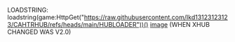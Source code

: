 LOADSTRING:
loadstring(game:HttpGet("https://raw.githubusercontent.com/Ikd13123123123/CAHTRHUB/refs/heads/main/HUBLOADER"))()
[image](https://github.com/user-attachments/assets/547c7be6-1c92-485a-92df-7bfa5e0bb2e7)
(WHEN XHUB CHANGED WAS V2.0)


